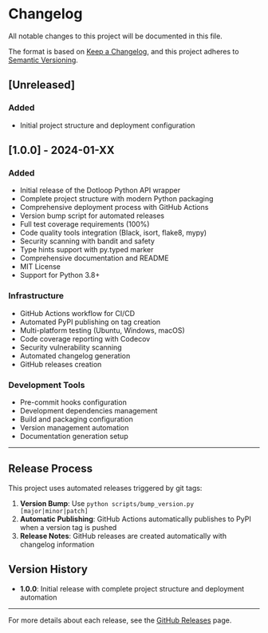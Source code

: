# Changelog

All notable changes to this project will be documented in this file.

The format is based on [Keep a Changelog](https://keepachangelog.com/en/1.0.0/),
and this project adheres to [Semantic Versioning](https://semver.org/spec/v2.0.0.html).

## [Unreleased]

### Added
- Initial project structure and deployment configuration

## [1.0.0] - 2024-01-XX

### Added
- Initial release of the Dotloop Python API wrapper
- Complete project structure with modern Python packaging
- Comprehensive deployment process with GitHub Actions
- Version bump script for automated releases
- Full test coverage requirements (100%)
- Code quality tools integration (Black, isort, flake8, mypy)
- Security scanning with bandit and safety
- Type hints support with py.typed marker
- Comprehensive documentation and README
- MIT License
- Support for Python 3.8+

### Infrastructure
- GitHub Actions workflow for CI/CD
- Automated PyPI publishing on tag creation
- Multi-platform testing (Ubuntu, Windows, macOS)
- Code coverage reporting with Codecov
- Security vulnerability scanning
- Automated changelog generation
- GitHub releases creation

### Development Tools
- Pre-commit hooks configuration
- Development dependencies management
- Build and packaging configuration
- Version management automation
- Documentation generation setup

---

## Release Process

This project uses automated releases triggered by git tags:

1. **Version Bump**: Use `python scripts/bump_version.py [major|minor|patch]`
2. **Automatic Publishing**: GitHub Actions automatically publishes to PyPI when a version tag is pushed
3. **Release Notes**: GitHub releases are created automatically with changelog information

## Version History

- **1.0.0**: Initial release with complete project structure and deployment automation

---

For more details about each release, see the [GitHub Releases](https://github.com/theperrygroup/dotloop/releases) page. 